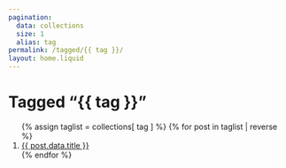 ```yaml
---
pagination:
  data: collections
  size: 1
  alias: tag
permalink: /tagged/{{ tag }}/
layout: home.liquid
---
```


<h1>Tagged “{{ tag }}”</h1>

<ol>
{% assign taglist = collections[ tag ] %}
{% for post in taglist | reverse %}
  <li><a href="{{ post.url }}">{{ post.data.title }}</a></li>
{% endfor %}
</ol>